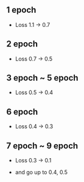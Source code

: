 ## 1 epoch 
  - Loss 1.1 -> 0.7
## 2 epoch 
  - Loss 0.7 -> 0.5
## 3 epoch ~ 5 epoch
  - Loss 0.5 -> 0.4
## 6 epoch 
  - Loss 0.4 -> 0.3
## 7 epoch ~ 9 epoch
  - Loss 0.3 -> 0.1
  
- and go up to 0.4, 0.5
